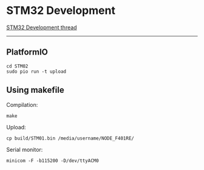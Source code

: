 # STM32 Development

[STM32 Development thread](https://community.openenergymonitor.org/t/stm32-development)

---

## PlatformIO

    cd STM02
    sudo pio run -t upload

## Using makefile

Compilation:

    make
    
Upload:

    cp build/STM01.bin /media/username/NODE_F401RE/
    
Serial monitor:

    minicom -F -b115200 -D/dev/ttyACM0
